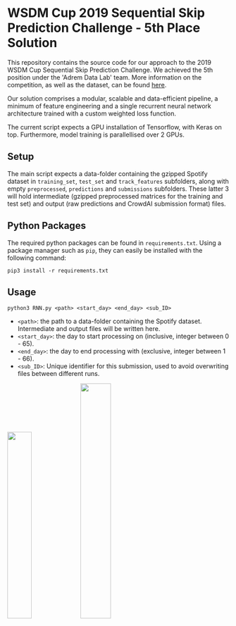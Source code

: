 # WSDM Cup 2019 Sequential Skip Prediction Challenge - 5th Place Solution
This repository contains the source code for our approach to the 2019 WSDM Cup Sequential Skip Prediction Challenge.
We achieved the 5th position under the 'Adrem Data Lab' team. More information on the competition, as well as the dataset, can be found [here](https://www.crowdai.org/challenges/spotify-sequential-skip-prediction-challenge).

Our solution comprises a modular, scalable and data-efficient pipeline, a minimum of feature engineering and a single recurrent neural network architecture trained with a custom weighted loss function.

The current script expects a GPU installation of Tensorflow, with Keras on top.
Furthermore, model training is parallellised over 2 GPUs.

## Setup
The main script expects a data-folder containing the gzipped Spotify dataset in `training_set`, `test_set` and `track_features` subfolders, along with empty `preprocessed`, `predictions` and `submissions` subfolders. These latter 3 will hold intermediate (gzipped preprocessed matrices for the training and test set) and output (raw predictions and CrowdAI submission format) files.

## Python Packages
The required python packages can be found in `requirements.txt`.
Using a package manager such as `pip`, they can easily be installed with the following command:

`pip3 install -r requirements.txt`

## Usage
`python3 RNN.py <path> <start_day> <end_day> <sub_ID>`
- `<path>`: the path to a data-folder containing the Spotify dataset. Intermediate and output files will be written here.
- `<start_day>`: the day to start processing on (inclusive, integer between 0 - 65).
- `<end_day>`: the day to end processing with (exclusive, integer between 1 - 66).
- `<sub_ID>`: Unique identifier for this submission, used to avoid overwriting files between different runs.

<img src="https://research.yahoo.com/mobstor/logo_wsdm_med.png" width="33%" height="33%"><img src="https://storage.googleapis.com/pr-newsroom-wp/1/2018/11/Spotify_Logo_CMYK_Green.png" width="37%" height="37%">
